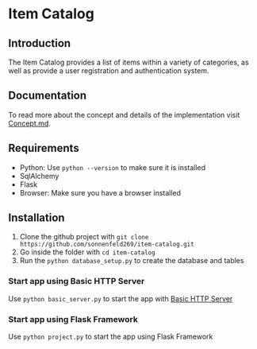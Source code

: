 # Item Catalog

## Introduction

The Item Catalog provides a list of items within a variety of categories, as well as provide a user registration and authentication system.

## Documentation

To read more about the concept and details of the implementation visit
  [Concept.md](/doc/CONCEPT.md "Documentation").

## Requirements

* Python: Use `python --version` to make sure it is installed
* SqlAlchemy
* Flask
* Browser: Make sure you have a browser installed

## Installation

1. Clone the github project with `git clone https://github.com/sonnenfeld269/item-catalog.git`
2. Go inside the folder with `cd item-catalog`
3. Run the `python database_setup.py` to create the database and tables

### Start app using Basic HTTP Server

Use `python basic_server.py` to start the app with
  [Basic HTTP Server](https://docs.python.org/2/library/basehttpserver.html)

### Start app using Flask Framework

Use `python project.py` to start the app using Flask Framework
